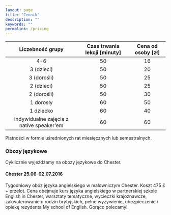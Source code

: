 ```yaml
---
layout: page
title: "Cennik"
description: ""
keywords: ""
permalink: /pricing
---
```


| Liczebność grupy | Czas trwania lekcji [minuty] | Cena od osoby [zł] |
|:-:|:-:|:-:|
| 4-6 | 50 | 16 |
| 3 (dzieci) | 50 | 20 |
| 3 (dorośli) | 50 | 25 |
| 2 (dzieci) | 50 | 25 |
| 2 (dorośli) | 50 | 30 |
| 1 dorosły | 60 | 50 |
| 1 dziecko | 60 | 40 |
| indywidualne zajęcia z native speaker'em | 60 | 60 |

Płatności w formie uśrednionych rat miesięcznych lub semestralnych.

### Obozy językowe

Cyklicznie wyjeżdżamy na obozy językowe do Chester.

#### Chester 25.06-02.07.2016

Tygodniowy obóz języka angielskiego w malowniczym Chester. Koszt 475 &pound; + przelot.
Cena obejmuje kurs języka angielskiego w partnerskiej szkole English in Chester,
warsztaty tematyczne, wycieczki krajoznawcze, zakwaterowanie u rodzin brytyjskich, 
pełne wyżywienie, ubezpieczenie i opiekę rezydenta My school of English. Gorąco polecamy!
